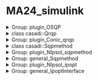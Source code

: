 # MA24_simulink
<details>
  <summary>Group: plugin_OSQP</summary>
<a name='options'></a><table>
<thead>
<tr>
<th>Argument</th>
<th>Description</th>
<th>Allowed values</th>
<th>Default value</th>
</tr>
</thead>
<tbody>
<tr>
<td><code>device</code></td>
<td>Device identifier</td>
<td>0 <= <code>device</code> (integer)</td>
<td>0</td>
</tr>
<tr>
<td><code>linsys_solver</code></td>
<td>Linear systems solver type</td>
<td>See <a href="linear_systems_solvers.html#linear-system-solvers-setting">Linear Systems Solvers</a></td>
<td>qdldl</td>
</tr>
<tr>
<td><code>verbose</code> *</td>
<td>Print output</td>
<td>True/False</td>
<td>True</td>
</tr>
<tr>
<td><code>warm_starting</code> *</td>
<td>Perform warm starting</td>
<td>True/False</td>
<td>True</td>
</tr>
<tr>
<td><code>scaling</code></td>
<td>Number of scaling iterations</td>
<td>0 (disabled) or 0 < <code>scaling</code> (integer)</td>
<td>10</td>
</tr>
<tr>
<td><code>polishing</code> *</td>
<td>Perform polishing</td>
<td>True/False</td>
<td>False</td>
</tr>
<tr>
<td><code>rho</code> *</td>
<td>ADMM rho step</td>
<td>0 < <code>rho</code></td>
<td>0.1</td>
</tr>
<tr>
<td><code>rho_is_vec</code></td>
<td>Is <code>rho</code> a vector?</td>
<td>True/False</td>
<td>True</td>
</tr>
<tr>
<td><code>sigma</code></td>
<td>ADMM sigma step</td>
<td>0 < <code>sigma</code></td>
<td>1e-06</td>
</tr>
<tr>
<td><code>alpha</code> *</td>
<td>ADMM relaxation parameter</td>
<td>0 < <code>alpha</code> < 2</td>
<td>1.6</td>
</tr>
<tr>
<td><code>cg_max_iter</code> *</td>
<td>Maximum number of CG iterations per solver</td>
<td>0 < <code>cg_max_iter</code> (integer)</td>
<td>20</td>
</tr>
<tr>
<td><code>cg_tol_reduction</code> *</td>
<td>No. of consecutive CG iterations before the tol is halved</td>
<td>0 < <code>cg_tol_reduction</code> (integer)</td>
<td>10</td>
</tr>
<tr>
<td><code>cg_tol_fraction</code> *</td>
<td>CG tolerance (fraction of ADMM residuals)</td>
<td>0 < <code>cg_tol_fraction</code> < 1</td>
<td>0.15</td>
</tr>
<tr>
<td><code>adaptive_rho</code></td>
<td>Adaptive rho</td>
<td>True/False</td>
<td>True</td>
</tr>
<tr>
<td><code>adaptive_rho_interval</code></td>
<td>Adaptive rho interval</td>
<td>0 (automatic) or 0 < <code>adaptive_rho_interval</code> (integer)</td>
<td>0</td>
</tr>
<tr>
<td><code>adaptive_rho_fraction</code></td>
<td>Adaptive rho interval as fraction of setup time (auto mode)</td>
<td>0 < <code>adaptive_rho_fraction</code></td>
<td>0.4</td>
</tr>
<tr>
<td><code>adaptive_rho_tolerance</code></td>
<td>Tolerance for adapting rho</td>
<td>1 <= <code>adaptive_rho_tolerance</code></td>
<td>5</td>
</tr>
<tr>
<td><code>max_iter</code> *</td>
<td>Maximum number of iterations</td>
<td>0 < <code>max_iter</code> (integer)</td>
<td>4000</td>
</tr>
<tr>
<td><code>eps_abs</code> *</td>
<td>Absolute tolerance</td>
<td>0 <= <code>eps_abs</code></td>
<td>1e-03</td>
</tr>
<tr>
<td><code>eps_rel</code> *</td>
<td>Relative tolerance</td>
<td>0 <= <code>eps_rel</code></td>
<td>1e-03</td>
</tr>
<tr>
<td><code>eps_prim_inf</code> *</td>
<td>Primal infeasibility tolerance</td>
<td>0 <= <code>eps_prim_inf</code></td>
<td>1e-04</td>
</tr>
<tr>
<td><code>eps_dual_inf</code> *</td>
<td>Dual infeasibility tolerance</td>
<td>0 <= <code>eps_dual_inf</code></td>
<td>1e-04</td>
</tr>
<tr>
<td><code>scaled_termination</code> *</td>
<td>Scaled termination conditions</td>
<td>True/False</td>
<td>False</td>
</tr>
<tr>
<td><code>check_termination</code> *</td>
<td>Check termination interval</td>
<td>0 (disabled) or 0 < <code>check_termination</code> (integer)</td>
<td>25</td>
</tr>
<tr>
<td><code>time_limit</code> *</td>
<td>Runtime limit in seconds</td>
<td>0 < <code>time_limit</code></td>
<td>1e+10</td>
</tr>
<tr>
<td><code>delta</code> *</td>
<td>Polishing regularization parameter</td>
<td>0 < <code>delta</code></td>
<td>1e-06</td>
</tr>
<tr>
<td><code>polish_refine_iter</code> *</td>
<td>Refinement iterations in polishing</td>
<td>0 < <code>polish_refine_iter</code> (integer)</td>
<td>3</td>
</tr>
</tbody>
</table></details>
<details>
  <summary>class casadi::Qrqp</summary>
<a name='options'></a><table>
<caption>List of available options</caption>
<tr><th>Id</th><th>Type</th><th>Description</th><th>Used in</th></tr>
<tr><td>ad_weight</td><td>OT_DOUBLE</td><td>Weighting factor for derivative calculation.When there is an option of either using forward or reverse mode directional derivatives, the condition ad_weight*nf&lt;=(1-ad_weight)*na is used where nf and na are estimates of the number of forward/reverse mode directional derivatives needed. By default, ad_weight is calculated automatically, but this can be overridden by setting this option. In particular, 0 means forcing forward mode and 1 forcing reverse mode. Leave unset for (class specific) heuristics.</td><td>casadi::FunctionInternal</td></tr>
<tr><td>ad_weight_sp</td><td>OT_DOUBLE</td><td>Weighting factor for sparsity pattern calculation calculation.Overrides default behavior. Set to 0 and 1 to force forward and reverse mode respectively. Cf. option \"ad_weight\". When set to -1, sparsity is completely ignored and dense matrices are used.</td><td>casadi::FunctionInternal</td></tr>
<tr><td>always_inline</td><td>OT_BOOL</td><td>Force inlining.</td><td>casadi::FunctionInternal</td></tr>
<tr><td>cache</td><td>OT_DICT</td><td>Prepopulate the function cache. Default: empty</td><td>casadi::FunctionInternal</td></tr>
<tr><td>compiler</td><td>OT_STRING</td><td>Just-in-time compiler plugin to be used.</td><td>casadi::FunctionInternal</td></tr>
<tr><td>constr_viol_tol</td><td>OT_DOUBLE</td><td>Constraint violation tolerance [1e-8].</td><td>casadi::Qrqp</td></tr>
<tr><td>custom_jacobian</td><td>OT_FUNCTION</td><td>Override CasADi's AD. Use together with 'jac_penalty': 0. Note: Highly experimental. Syntax may break often.</td><td>casadi::FunctionInternal</td></tr>
<tr><td>der_options</td><td>OT_DICT</td><td>Default options to be used to populate forward_options, reverse_options, and jacobian_options before those options are merged in.</td><td>casadi::FunctionInternal</td></tr>
<tr><td>derivative_of</td><td>OT_FUNCTION</td><td>The function is a derivative of another function. The type of derivative (directional derivative, Jacobian) is inferred from the function name.</td><td>casadi::FunctionInternal</td></tr>
<tr><td>discrete</td><td>OT_BOOLVECTOR</td><td>Indicates which of the variables are discrete, i.e. integer-valued</td><td>casadi::Conic</td></tr>
<tr><td>dual_inf_tol</td><td>OT_DOUBLE</td><td>Dual feasibility violation tolerance [1e-8]</td><td>casadi::Qrqp</td></tr>
<tr><td>dump</td><td>OT_BOOL</td><td>Dump function to file upon first evaluation. [false]</td><td>casadi::FunctionInternal</td></tr>
<tr><td>dump_dir</td><td>OT_STRING</td><td>Directory to dump inputs/outputs to. Make sure the directory exists [.]</td><td>casadi::FunctionInternal</td></tr>
<tr><td>dump_format</td><td>OT_STRING</td><td>Choose file format to dump matrices. See DM.from_file [mtx]</td><td>casadi::FunctionInternal</td></tr>
<tr><td>dump_in</td><td>OT_BOOL</td><td>Dump numerical values of inputs to file (readable with DM.from_file) [default: false]</td><td>casadi::FunctionInternal</td></tr>
<tr><td>dump_out</td><td>OT_BOOL</td><td>Dump numerical values of outputs to file (readable with DM.from_file) [default: false]</td><td>casadi::FunctionInternal</td></tr>
<tr><td>enable_fd</td><td>OT_BOOL</td><td>Enable derivative calculation by finite differencing. [default: false]]</td><td>casadi::FunctionInternal</td></tr>
<tr><td>enable_forward</td><td>OT_BOOL</td><td>Enable derivative calculation using generated functions for Jacobian-times-vector products - typically using forward mode AD - if available. [default: true]</td><td>casadi::FunctionInternal</td></tr>
<tr><td>enable_jacobian</td><td>OT_BOOL</td><td>Enable derivative calculation using generated functions for Jacobians of all differentiable outputs with respect to all differentiable inputs - if available. [default: true]</td><td>casadi::FunctionInternal</td></tr>
<tr><td>enable_reverse</td><td>OT_BOOL</td><td>Enable derivative calculation using generated functions for transposed Jacobian-times-vector products - typically using reverse mode AD - if available. [default: true]</td><td>casadi::FunctionInternal</td></tr>
<tr><td>error_on_fail</td><td>OT_BOOL</td><td>Throw exceptions when function evaluation fails (default true).</td><td>casadi::ProtoFunction</td></tr>
<tr><td>external_transform</td><td>OT_VECTORVECTOR</td><td>List of external_transform instruction arguments. Default: empty</td><td>casadi::FunctionInternal</td></tr>
<tr><td>fd_method</td><td>OT_STRING</td><td>Method for finite differencing [default 'central']</td><td>casadi::FunctionInternal</td></tr>
<tr><td>fd_options</td><td>OT_DICT</td><td>Options to be passed to the finite difference instance</td><td>casadi::FunctionInternal</td></tr>
<tr><td>forward_options</td><td>OT_DICT</td><td>Options to be passed to a forward mode constructor</td><td>casadi::FunctionInternal</td></tr>
<tr><td>gather_stats</td><td>OT_BOOL</td><td>Deprecated option (ignored): Statistics are now always collected.</td><td>casadi::FunctionInternal</td></tr>
<tr><td>input_scheme</td><td>OT_STRINGVECTOR</td><td>Deprecated option (ignored)</td><td>casadi::FunctionInternal</td></tr>
<tr><td>inputs_check</td><td>OT_BOOL</td><td>Throw exceptions when the numerical values of the inputs don't make sense</td><td>casadi::FunctionInternal</td></tr>
<tr><td>is_diff_in</td><td>OT_BOOLVECTOR</td><td>Indicate for each input if it should be differentiable.</td><td>casadi::FunctionInternal</td></tr>
<tr><td>is_diff_out</td><td>OT_BOOLVECTOR</td><td>Indicate for each output if it should be differentiable.</td><td>casadi::FunctionInternal</td></tr>
<tr><td>jac_penalty</td><td>OT_DOUBLE</td><td>When requested for a number of forward/reverse directions,   it may be cheaper to compute first the full jacobian and then multiply with seeds, rather than obtain the requested directions in a straightforward manner. Casadi uses a heuristic to decide which is cheaper. A high value of 'jac_penalty' makes it less likely for the heurstic to chose the full Jacobian strategy. The special value -1 indicates never to use the full Jacobian strategy</td><td>casadi::FunctionInternal</td></tr>
<tr><td>jacobian_options</td><td>OT_DICT</td><td>Options to be passed to a Jacobian constructor</td><td>casadi::FunctionInternal</td></tr>
<tr><td>jit</td><td>OT_BOOL</td><td>Use just-in-time compiler to speed up the evaluation</td><td>casadi::FunctionInternal</td></tr>
<tr><td>jit_cleanup</td><td>OT_BOOL</td><td>Cleanup up the temporary source file that jit creates. Default: true</td><td>casadi::FunctionInternal</td></tr>
<tr><td>jit_name</td><td>OT_STRING</td><td>The file name used to write out code. The actual file names used depend on 'jit_temp_suffix' and include extensions. Default: 'jit_tmp'</td><td>casadi::FunctionInternal</td></tr>
<tr><td>jit_options</td><td>OT_DICT</td><td>Options to be passed to the jit compiler.</td><td>casadi::FunctionInternal</td></tr>
<tr><td>jit_serialize</td><td>OT_STRING</td><td>Specify behaviour when serializing a jitted function: SOURCE|link|embed.</td><td>casadi::FunctionInternal</td></tr>
<tr><td>jit_temp_suffix</td><td>OT_BOOL</td><td>Use a temporary (seemingly random) filename suffix for generated code and libraries. This is desired for thread-safety. This behaviour may defeat caching compiler wrappers. Default: true</td><td>casadi::FunctionInternal</td></tr>
<tr><td>max_io</td><td>OT_INT</td><td>Acceptable number of inputs and outputs. Warn if exceeded.</td><td>casadi::FunctionInternal</td></tr>
<tr><td>max_iter</td><td>OT_INT</td><td>Maximum number of iterations [1000].</td><td>casadi::Qrqp</td></tr>
<tr><td>max_num_dir</td><td>OT_INT</td><td>Specify the maximum number of directions for derivative functions. Overrules the builtin optimized_num_dir.</td><td>casadi::FunctionInternal</td></tr>
<tr><td>min_lam</td><td>OT_DOUBLE</td><td>Smallest multiplier treated as inactive for the initial active set [0].</td><td>casadi::Qrqp</td></tr>
<tr><td>never_inline</td><td>OT_BOOL</td><td>Forbid inlining.</td><td>casadi::FunctionInternal</td></tr>
<tr><td>output_scheme</td><td>OT_STRINGVECTOR</td><td>Deprecated option (ignored)</td><td>casadi::FunctionInternal</td></tr>
<tr><td>post_expand</td><td>OT_BOOL</td><td>After construction, expand this Function. Default: False</td><td>casadi::FunctionInternal</td></tr>
<tr><td>post_expand_options</td><td>OT_DICT</td><td>Options to be passed to post-construction expansion. Default: empty</td><td>casadi::FunctionInternal</td></tr>
<tr><td>print_header</td><td>OT_BOOL</td><td>Print header [true].</td><td>casadi::Qrqp</td></tr>
<tr><td>print_in</td><td>OT_BOOL</td><td>Print numerical values of inputs [default: false]</td><td>casadi::FunctionInternal</td></tr>
<tr><td>print_info</td><td>OT_BOOL</td><td>Print info [true].</td><td>casadi::Qrqp</td></tr>
<tr><td>print_iter</td><td>OT_BOOL</td><td>Print iterations [true].</td><td>casadi::Qrqp</td></tr>
<tr><td>print_lincomb</td><td>OT_BOOL</td><td>Print dependant linear combinations of constraints [false]. Printed numbers are 0-based indices into the vector of [simple bounds;linear bounds]</td><td>casadi::Qrqp</td></tr>
<tr><td>print_out</td><td>OT_BOOL</td><td>Print numerical values of outputs [default: false]</td><td>casadi::FunctionInternal</td></tr>
<tr><td>print_problem</td><td>OT_BOOL</td><td>Print a numeric description of the problem</td><td>casadi::Conic</td></tr>
<tr><td>print_time</td><td>OT_BOOL</td><td>print information about execution time. Implies record_time.</td><td>casadi::ProtoFunction</td></tr>
<tr><td>record_time</td><td>OT_BOOL</td><td>record information about execution time, for retrieval with stats().</td><td>casadi::ProtoFunction</td></tr>
<tr><td>regularity_check</td><td>OT_BOOL</td><td>Throw exceptions when NaN or Inf appears during evaluation</td><td>casadi::ProtoFunction</td></tr>
<tr><td>reverse_options</td><td>OT_DICT</td><td>Options to be passed to a reverse mode constructor</td><td>casadi::FunctionInternal</td></tr>
<tr><td>user_data</td><td>OT_VOIDPTR</td><td>A user-defined field that can be used to identify the function or pass additional information</td><td>casadi::FunctionInternal</td></tr>
<tr><td>verbose</td><td>OT_BOOL</td><td>Verbose evaluation -- for debugging</td><td>casadi::ProtoFunction</td></tr>
</table></details>

<details>
  <summary>Group: plugin_Conic_qrqp</summary>
<a name='options'></a><table>
<caption>List of available options</caption>
<tr><th>Id</th><th>Type</th><th>Description</th></tr>
<tr><td>constr_viol_tol</td><td>OT_DOUBLE</td><td>Constraint violation tolerance [1e-8].</td></tr>
<tr><td>dual_inf_tol</td><td>OT_DOUBLE</td><td>Dual feasibility violation tolerance [1e-8]</td></tr>
<tr><td>max_iter</td><td>OT_INT</td><td>Maximum number of iterations [1000].</td></tr>
<tr><td>min_lam</td><td>OT_DOUBLE</td><td>Smallest multiplier treated as inactive for the initial active set [0].</td></tr>
<tr><td>print_header</td><td>OT_BOOL</td><td>Print header [true].</td></tr>
<tr><td>print_info</td><td>OT_BOOL</td><td>Print info [true].</td></tr>
<tr><td>print_iter</td><td>OT_BOOL</td><td>Print iterations [true].</td></tr>
<tr><td>print_lincomb</td><td>OT_BOOL</td><td>Print dependant linear combinations of constraints [false]. Printed numbers are 0-based indices into the vector of [simple bounds;linear bounds]</td></tr>
</table></details>

<details>
  <summary>class casadi::Sqpmethod</summary>
<a name='options'></a><table>
<caption>List of available options</caption>
<tr><th>Id</th><th>Type</th><th>Description</th><th>Used in</th></tr>
<tr><td>ad_weight</td><td>OT_DOUBLE</td><td>Weighting factor for derivative calculation.When there is an option of either using forward or reverse mode directional derivatives, the condition ad_weight*nf&lt;=(1-ad_weight)*na is used where nf and na are estimates of the number of forward/reverse mode directional derivatives needed. By default, ad_weight is calculated automatically, but this can be overridden by setting this option. In particular, 0 means forcing forward mode and 1 forcing reverse mode. Leave unset for (class specific) heuristics.</td><td>casadi::FunctionInternal</td></tr>
<tr><td>ad_weight_sp</td><td>OT_DOUBLE</td><td>Weighting factor for sparsity pattern calculation calculation.Overrides default behavior. Set to 0 and 1 to force forward and reverse mode respectively. Cf. option \"ad_weight\". When set to -1, sparsity is completely ignored and dense matrices are used.</td><td>casadi::FunctionInternal</td></tr>
<tr><td>always_inline</td><td>OT_BOOL</td><td>Force inlining.</td><td>casadi::FunctionInternal</td></tr>
<tr><td>beta</td><td>OT_DOUBLE</td><td>Line-search parameter, restoration factor of stepsize</td><td>casadi::Sqpmethod</td></tr>
<tr><td>bound_consistency</td><td>OT_BOOL</td><td>Ensure that primal-dual solution is consistent with the bounds</td><td>casadi::Nlpsol</td></tr>
<tr><td>c1</td><td>OT_DOUBLE</td><td>Armijo condition, coefficient of decrease in merit</td><td>casadi::Sqpmethod</td></tr>
<tr><td>cache</td><td>OT_DICT</td><td>Prepopulate the function cache. Default: empty</td><td>casadi::FunctionInternal</td></tr>
<tr><td>calc_f</td><td>OT_BOOL</td><td>Calculate 'f' in the Nlpsol base class</td><td>casadi::Nlpsol</td></tr>
<tr><td>calc_g</td><td>OT_BOOL</td><td>Calculate 'g' in the Nlpsol base class</td><td>casadi::Nlpsol</td></tr>
<tr><td>calc_lam_p</td><td>OT_BOOL</td><td>Calculate 'lam_p' in the Nlpsol base class</td><td>casadi::Nlpsol</td></tr>
<tr><td>calc_lam_x</td><td>OT_BOOL</td><td>Calculate 'lam_x' in the Nlpsol base class</td><td>casadi::Nlpsol</td></tr>
<tr><td>calc_multipliers</td><td>OT_BOOL</td><td>Calculate Lagrange multipliers in the Nlpsol base class</td><td>casadi::Nlpsol</td></tr>
<tr><td>common_options</td><td>OT_DICT</td><td>Options for auto-generated functions</td><td>casadi::OracleFunction</td></tr>
<tr><td>compiler</td><td>OT_STRING</td><td>Just-in-time compiler plugin to be used.</td><td>casadi::FunctionInternal</td></tr>
<tr><td>convexify_margin</td><td>OT_DOUBLE</td><td>When using a convexification strategy, make sure that the smallest eigenvalue is at least this (default: 1e-7).</td><td>casadi::Sqpmethod</td></tr>
<tr><td>convexify_strategy</td><td>OT_STRING</td><td>NONE|regularize|eigen-reflect|eigen-clip. Strategy to convexify the Lagrange Hessian before passing it to the solver.</td><td>casadi::Sqpmethod</td></tr>
<tr><td>custom_jacobian</td><td>OT_FUNCTION</td><td>Override CasADi's AD. Use together with 'jac_penalty': 0. Note: Highly experimental. Syntax may break often.</td><td>casadi::FunctionInternal</td></tr>
<tr><td>der_options</td><td>OT_DICT</td><td>Default options to be used to populate forward_options, reverse_options, and jacobian_options before those options are merged in.</td><td>casadi::FunctionInternal</td></tr>
<tr><td>derivative_of</td><td>OT_FUNCTION</td><td>The function is a derivative of another function. The type of derivative (directional derivative, Jacobian) is inferred from the function name.</td><td>casadi::FunctionInternal</td></tr>
<tr><td>detect_simple_bounds</td><td>OT_BOOL</td><td>Automatically detect simple bounds (lbx/ubx) (default false). This is hopefully beneficial to speed and robustness but may also have adverse affects: 1) Subtleties in heuristics and stopping criteria may change the solution, 2) IPOPT may lie about multipliers of simple equality bounds unless 'fixed_variable_treatment' is set to 'relax_bounds'.</td><td>casadi::Nlpsol</td></tr>
<tr><td>detect_simple_bounds_is_simple</td><td>OT_BOOLVECTOR</td><td>For internal use only.</td><td>casadi::Nlpsol</td></tr>
<tr><td>detect_simple_bounds_parts</td><td>OT_FUNCTION</td><td>For internal use only.</td><td>casadi::Nlpsol</td></tr>
<tr><td>detect_simple_bounds_target_x</td><td>OT_INTVECTOR</td><td>For internal use only.</td><td>casadi::Nlpsol</td></tr>
<tr><td>discrete</td><td>OT_BOOLVECTOR</td><td>Indicates which of the variables are discrete, i.e. integer-valued</td><td>casadi::Nlpsol</td></tr>
<tr><td>dump</td><td>OT_BOOL</td><td>Dump function to file upon first evaluation. [false]</td><td>casadi::FunctionInternal</td></tr>
<tr><td>dump_dir</td><td>OT_STRING</td><td>Directory to dump inputs/outputs to. Make sure the directory exists [.]</td><td>casadi::FunctionInternal</td></tr>
<tr><td>dump_format</td><td>OT_STRING</td><td>Choose file format to dump matrices. See DM.from_file [mtx]</td><td>casadi::FunctionInternal</td></tr>
<tr><td>dump_in</td><td>OT_BOOL</td><td>Dump numerical values of inputs to file (readable with DM.from_file) [default: false]</td><td>casadi::FunctionInternal</td></tr>
<tr><td>dump_out</td><td>OT_BOOL</td><td>Dump numerical values of outputs to file (readable with DM.from_file) [default: false]</td><td>casadi::FunctionInternal</td></tr>
<tr><td>elastic_mode</td><td>OT_BOOL</td><td>Enable the elastic mode which is used when the QP is infeasible (default: false).</td><td>casadi::Sqpmethod</td></tr>
<tr><td>enable_fd</td><td>OT_BOOL</td><td>Enable derivative calculation by finite differencing. [default: false]]</td><td>casadi::FunctionInternal</td></tr>
<tr><td>enable_forward</td><td>OT_BOOL</td><td>Enable derivative calculation using generated functions for Jacobian-times-vector products - typically using forward mode AD - if available. [default: true]</td><td>casadi::FunctionInternal</td></tr>
<tr><td>enable_jacobian</td><td>OT_BOOL</td><td>Enable derivative calculation using generated functions for Jacobians of all differentiable outputs with respect to all differentiable inputs - if available. [default: true]</td><td>casadi::FunctionInternal</td></tr>
<tr><td>enable_reverse</td><td>OT_BOOL</td><td>Enable derivative calculation using generated functions for transposed Jacobian-times-vector products - typically using reverse mode AD - if available. [default: true]</td><td>casadi::FunctionInternal</td></tr>
<tr><td>error_on_fail</td><td>OT_BOOL</td><td>Throw exceptions when function evaluation fails (default true).</td><td>casadi::ProtoFunction</td></tr>
<tr><td>eval_errors_fatal</td><td>OT_BOOL</td><td>When errors occur during evaluation of f,g,...,stop the iterations</td><td>casadi::Nlpsol</td></tr>
<tr><td>expand</td><td>OT_BOOL</td><td>Replace MX with SX expressions in problem formulation [false]</td><td>casadi::OracleFunction</td></tr>
<tr><td>external_transform</td><td>OT_VECTORVECTOR</td><td>List of external_transform instruction arguments. Default: empty</td><td>casadi::FunctionInternal</td></tr>
<tr><td>fd_method</td><td>OT_STRING</td><td>Method for finite differencing [default 'central']</td><td>casadi::FunctionInternal</td></tr>
<tr><td>fd_options</td><td>OT_DICT</td><td>Options to be passed to the finite difference instance</td><td>casadi::FunctionInternal</td></tr>
<tr><td>forward_options</td><td>OT_DICT</td><td>Options to be passed to a forward mode constructor</td><td>casadi::FunctionInternal</td></tr>
<tr><td>gamma_0</td><td>OT_DOUBLE</td><td>Starting value for the penalty parameter of elastic mode (default: 1).</td><td>casadi::Sqpmethod</td></tr>
<tr><td>gamma_1_min</td><td>OT_DOUBLE</td><td>Minimum value for gamma_1 (default: 1e-5).</td><td>casadi::Sqpmethod</td></tr>
<tr><td>gamma_max</td><td>OT_DOUBLE</td><td>Maximum value for the penalty parameter of elastic mode (default: 1e20).</td><td>casadi::Sqpmethod</td></tr>
<tr><td>gather_stats</td><td>OT_BOOL</td><td>Deprecated option (ignored): Statistics are now always collected.</td><td>casadi::FunctionInternal</td></tr>
<tr><td>hess_lag</td><td>OT_FUNCTION</td><td>Function for calculating the Hessian of the Lagrangian (autogenerated by default)</td><td>casadi::Sqpmethod</td></tr>
<tr><td>hessian_approximation</td><td>OT_STRING</td><td>limited-memory|exact</td><td>casadi::Sqpmethod</td></tr>
<tr><td>ignore_check_vec</td><td>OT_BOOL</td><td>If set to true, the input shape of F will not be checked.</td><td>casadi::Nlpsol</td></tr>
<tr><td>init_feasible</td><td>OT_BOOL</td><td>Initialize the QP subproblems with a feasible initial value (default: false).</td><td>casadi::Sqpmethod</td></tr>
<tr><td>input_scheme</td><td>OT_STRINGVECTOR</td><td>Deprecated option (ignored)</td><td>casadi::FunctionInternal</td></tr>
<tr><td>inputs_check</td><td>OT_BOOL</td><td>Throw exceptions when the numerical values of the inputs don't make sense</td><td>casadi::FunctionInternal</td></tr>
<tr><td>is_diff_in</td><td>OT_BOOLVECTOR</td><td>Indicate for each input if it should be differentiable.</td><td>casadi::FunctionInternal</td></tr>
<tr><td>is_diff_out</td><td>OT_BOOLVECTOR</td><td>Indicate for each output if it should be differentiable.</td><td>casadi::FunctionInternal</td></tr>
<tr><td>iteration_callback</td><td>OT_FUNCTION</td><td>A function that will be called at each iteration with the solver as input. Check documentation of Callback.</td><td>casadi::Nlpsol</td></tr>
<tr><td>iteration_callback_ignore_errors</td><td>OT_BOOL</td><td>If set to true, errors thrown by iteration_callback will be ignored.</td><td>casadi::Nlpsol</td></tr>
<tr><td>iteration_callback_step</td><td>OT_INT</td><td>Only call the callback function every few iterations.</td><td>casadi::Nlpsol</td></tr>
<tr><td>jac_fg</td><td>OT_FUNCTION</td><td>Function for calculating the gradient of the objective and Jacobian of the constraints (autogenerated by default)</td><td>casadi::Sqpmethod</td></tr>
<tr><td>jac_penalty</td><td>OT_DOUBLE</td><td>When requested for a number of forward/reverse directions,   it may be cheaper to compute first the full jacobian and then multiply with seeds, rather than obtain the requested directions in a straightforward manner. Casadi uses a heuristic to decide which is cheaper. A high value of 'jac_penalty' makes it less likely for the heurstic to chose the full Jacobian strategy. The special value -1 indicates never to use the full Jacobian strategy</td><td>casadi::FunctionInternal</td></tr>
<tr><td>jacobian_options</td><td>OT_DICT</td><td>Options to be passed to a Jacobian constructor</td><td>casadi::FunctionInternal</td></tr>
<tr><td>jit</td><td>OT_BOOL</td><td>Use just-in-time compiler to speed up the evaluation</td><td>casadi::FunctionInternal</td></tr>
<tr><td>jit_cleanup</td><td>OT_BOOL</td><td>Cleanup up the temporary source file that jit creates. Default: true</td><td>casadi::FunctionInternal</td></tr>
<tr><td>jit_name</td><td>OT_STRING</td><td>The file name used to write out code. The actual file names used depend on 'jit_temp_suffix' and include extensions. Default: 'jit_tmp'</td><td>casadi::FunctionInternal</td></tr>
<tr><td>jit_options</td><td>OT_DICT</td><td>Options to be passed to the jit compiler.</td><td>casadi::FunctionInternal</td></tr>
<tr><td>jit_serialize</td><td>OT_STRING</td><td>Specify behaviour when serializing a jitted function: SOURCE|link|embed.</td><td>casadi::FunctionInternal</td></tr>
<tr><td>jit_temp_suffix</td><td>OT_BOOL</td><td>Use a temporary (seemingly random) filename suffix for generated code and libraries. This is desired for thread-safety. This behaviour may defeat caching compiler wrappers. Default: true</td><td>casadi::FunctionInternal</td></tr>
<tr><td>lbfgs_memory</td><td>OT_INT</td><td>Size of L-BFGS memory.</td><td>casadi::Sqpmethod</td></tr>
<tr><td>max_io</td><td>OT_INT</td><td>Acceptable number of inputs and outputs. Warn if exceeded.</td><td>casadi::FunctionInternal</td></tr>
<tr><td>max_iter</td><td>OT_INT</td><td>Maximum number of SQP iterations</td><td>casadi::Sqpmethod</td></tr>
<tr><td>max_iter_eig</td><td>OT_DOUBLE</td><td>Maximum number of iterations to compute an eigenvalue decomposition (default: 50).</td><td>casadi::Sqpmethod</td></tr>
<tr><td>max_iter_ls</td><td>OT_INT</td><td>Maximum number of linesearch iterations</td><td>casadi::Sqpmethod</td></tr>
<tr><td>max_num_dir</td><td>OT_INT</td><td>Specify the maximum number of directions for derivative functions. Overrules the builtin optimized_num_dir.</td><td>casadi::FunctionInternal</td></tr>
<tr><td>merit_memory</td><td>OT_INT</td><td>Size of memory to store history of merit function values</td><td>casadi::Sqpmethod</td></tr>
<tr><td>min_iter</td><td>OT_INT</td><td>Minimum number of SQP iterations</td><td>casadi::Sqpmethod</td></tr>
<tr><td>min_lam</td><td>OT_DOUBLE</td><td>Minimum allowed multiplier value</td><td>casadi::Nlpsol</td></tr>
<tr><td>min_step_size</td><td>OT_DOUBLE</td><td>The size (inf-norm) of the step size should not become smaller than this.</td><td>casadi::Sqpmethod</td></tr>
<tr><td>monitor</td><td>OT_STRINGVECTOR</td><td>Set of user problem functions to be monitored</td><td>casadi::OracleFunction</td></tr>
<tr><td>never_inline</td><td>OT_BOOL</td><td>Forbid inlining.</td><td>casadi::FunctionInternal</td></tr>
<tr><td>no_nlp_grad</td><td>OT_BOOL</td><td>Prevent the creation of the 'nlp_grad' function</td><td>casadi::Nlpsol</td></tr>
<tr><td>oracle_options</td><td>OT_DICT</td><td>Options to be passed to the oracle function</td><td>casadi::Nlpsol</td></tr>
<tr><td>output_scheme</td><td>OT_STRINGVECTOR</td><td>Deprecated option (ignored)</td><td>casadi::FunctionInternal</td></tr>
<tr><td>post_expand</td><td>OT_BOOL</td><td>After construction, expand this Function. Default: False</td><td>casadi::FunctionInternal</td></tr>
<tr><td>post_expand_options</td><td>OT_DICT</td><td>Options to be passed to post-construction expansion. Default: empty</td><td>casadi::FunctionInternal</td></tr>
<tr><td>print_header</td><td>OT_BOOL</td><td>Print the header with problem statistics</td><td>casadi::Sqpmethod</td></tr>
<tr><td>print_in</td><td>OT_BOOL</td><td>Print numerical values of inputs [default: false]</td><td>casadi::FunctionInternal</td></tr>
<tr><td>print_iteration</td><td>OT_BOOL</td><td>Print the iterations</td><td>casadi::Sqpmethod</td></tr>
<tr><td>print_out</td><td>OT_BOOL</td><td>Print numerical values of outputs [default: false]</td><td>casadi::FunctionInternal</td></tr>
<tr><td>print_status</td><td>OT_BOOL</td><td>Print a status message after solving</td><td>casadi::Sqpmethod</td></tr>
<tr><td>print_time</td><td>OT_BOOL</td><td>print information about execution time. Implies record_time.</td><td>casadi::ProtoFunction</td></tr>
<tr><td>qpsol</td><td>OT_STRING</td><td>The QP solver to be used by the SQP method [qpoases]</td><td>casadi::Sqpmethod</td></tr>
<tr><td>qpsol_options</td><td>OT_DICT</td><td>Options to be passed to the QP solver</td><td>casadi::Sqpmethod</td></tr>
<tr><td>record_time</td><td>OT_BOOL</td><td>record information about execution time, for retrieval with stats().</td><td>casadi::ProtoFunction</td></tr>
<tr><td>regularity_check</td><td>OT_BOOL</td><td>Throw exceptions when NaN or Inf appears during evaluation</td><td>casadi::ProtoFunction</td></tr>
<tr><td>reverse_options</td><td>OT_DICT</td><td>Options to be passed to a reverse mode constructor</td><td>casadi::FunctionInternal</td></tr>
<tr><td>second_order_corrections</td><td>OT_BOOL</td><td>Enable second order corrections. These are used when a step is considered bad by the merit function and constraint norm (default: false).</td><td>casadi::Sqpmethod</td></tr>
<tr><td>sens_linsol</td><td>OT_STRING</td><td>Linear solver used for parametric sensitivities (default 'qr').</td><td>casadi::Nlpsol</td></tr>
<tr><td>sens_linsol_options</td><td>OT_DICT</td><td>Linear solver options used for parametric sensitivities.</td><td>casadi::Nlpsol</td></tr>
<tr><td>show_eval_warnings</td><td>OT_BOOL</td><td>Show warnings generated from function evaluations [true]</td><td>casadi::OracleFunction</td></tr>
<tr><td>specific_options</td><td>OT_DICT</td><td>Options for specific auto-generated functions, overwriting the defaults from common_options. Nested dictionary.</td><td>casadi::OracleFunction</td></tr>
<tr><td>tol_du</td><td>OT_DOUBLE</td><td>Stopping criterion for dual infeasability</td><td>casadi::Sqpmethod</td></tr>
<tr><td>tol_pr</td><td>OT_DOUBLE</td><td>Stopping criterion for primal infeasibility</td><td>casadi::Sqpmethod</td></tr>
<tr><td>user_data</td><td>OT_VOIDPTR</td><td>A user-defined field that can be used to identify the function or pass additional information</td><td>casadi::FunctionInternal</td></tr>
<tr><td>verbose</td><td>OT_BOOL</td><td>Verbose evaluation -- for debugging</td><td>casadi::ProtoFunction</td></tr>
<tr><td>verbose_init</td><td>OT_BOOL</td><td>Print out timing information about the different stages of initialization</td><td>casadi::Nlpsol</td></tr>
<tr><td>warn_initial_bounds</td><td>OT_BOOL</td><td>Warn if the initial guess does not satisfy LBX and UBX</td><td>casadi::Nlpsol</td></tr>
</table></details>

<details>
  <summary>Group: plugin_Nlpsol_sqpmethod</summary>
<a name='options'></a><table>
<caption>List of available options</caption>
<tr><th>Id</th><th>Type</th><th>Description</th></tr>
<tr><td>beta</td><td>OT_DOUBLE</td><td>Line-search parameter, restoration factor of stepsize</td></tr>
<tr><td>c1</td><td>OT_DOUBLE</td><td>Armijo condition, coefficient of decrease in merit</td></tr>
<tr><td>convexify_margin</td><td>OT_DOUBLE</td><td>When using a convexification strategy, make sure that the smallest eigenvalue is at least this (default: 1e-7).</td></tr>
<tr><td>convexify_strategy</td><td>OT_STRING</td><td>NONE|regularize|eigen-reflect|eigen-clip. Strategy to convexify the Lagrange Hessian before passing it to the solver.</td></tr>
<tr><td>elastic_mode</td><td>OT_BOOL</td><td>Enable the elastic mode which is used when the QP is infeasible (default: false).</td></tr>
<tr><td>gamma_0</td><td>OT_DOUBLE</td><td>Starting value for the penalty parameter of elastic mode (default: 1).</td></tr>
<tr><td>gamma_1_min</td><td>OT_DOUBLE</td><td>Minimum value for gamma_1 (default: 1e-5).</td></tr>
<tr><td>gamma_max</td><td>OT_DOUBLE</td><td>Maximum value for the penalty parameter of elastic mode (default: 1e20).</td></tr>
<tr><td>hess_lag</td><td>OT_FUNCTION</td><td>Function for calculating the Hessian of the Lagrangian (autogenerated by default)</td></tr>
<tr><td>hessian_approximation</td><td>OT_STRING</td><td>limited-memory|exact</td></tr>
<tr><td>init_feasible</td><td>OT_BOOL</td><td>Initialize the QP subproblems with a feasible initial value (default: false).</td></tr>
<tr><td>jac_fg</td><td>OT_FUNCTION</td><td>Function for calculating the gradient of the objective and Jacobian of the constraints (autogenerated by default)</td></tr>
<tr><td>lbfgs_memory</td><td>OT_INT</td><td>Size of L-BFGS memory.</td></tr>
<tr><td>max_iter</td><td>OT_INT</td><td>Maximum number of SQP iterations</td></tr>
<tr><td>max_iter_eig</td><td>OT_DOUBLE</td><td>Maximum number of iterations to compute an eigenvalue decomposition (default: 50).</td></tr>
<tr><td>max_iter_ls</td><td>OT_INT</td><td>Maximum number of linesearch iterations</td></tr>
<tr><td>merit_memory</td><td>OT_INT</td><td>Size of memory to store history of merit function values</td></tr>
<tr><td>min_iter</td><td>OT_INT</td><td>Minimum number of SQP iterations</td></tr>
<tr><td>min_step_size</td><td>OT_DOUBLE</td><td>The size (inf-norm) of the step size should not become smaller than this.</td></tr>
<tr><td>print_header</td><td>OT_BOOL</td><td>Print the header with problem statistics</td></tr>
<tr><td>print_iteration</td><td>OT_BOOL</td><td>Print the iterations</td></tr>
<tr><td>print_status</td><td>OT_BOOL</td><td>Print a status message after solving</td></tr>
<tr><td>qpsol</td><td>OT_STRING</td><td>The QP solver to be used by the SQP method [qpoases]</td></tr>
<tr><td>qpsol_options</td><td>OT_DICT</td><td>Options to be passed to the QP solver</td></tr>
<tr><td>second_order_corrections</td><td>OT_BOOL</td><td>Enable second order corrections. These are used when a step is considered bad by the merit function and constraint norm (default: false).</td></tr>
<tr><td>tol_du</td><td>OT_DOUBLE</td><td>Stopping criterion for dual infeasability</td></tr>
<tr><td>tol_pr</td><td>OT_DOUBLE</td><td>Stopping criterion for primal infeasibility</td></tr>
</table></details>

<details>
  <summary>Group: general_Sqpmethod</summary>
<a name='options'></a><table>
<caption>List of available options</caption>
<tr><th>Id</th><th>Type</th><th>Description</th><th>Used in</th></tr>
<tr><td>ad_weight</td><td>OT_DOUBLE</td><td>Weighting factor for derivative calculation.When there is an option of either using forward or reverse mode directional derivatives, the condition ad_weight*nf&lt;=(1-ad_weight)*na is used where nf and na are estimates of the number of forward/reverse mode directional derivatives needed. By default, ad_weight is calculated automatically, but this can be overridden by setting this option. In particular, 0 means forcing forward mode and 1 forcing reverse mode. Leave unset for (class specific) heuristics.</td><td>casadi::FunctionInternal</td></tr>
<tr><td>ad_weight_sp</td><td>OT_DOUBLE</td><td>Weighting factor for sparsity pattern calculation calculation.Overrides default behavior. Set to 0 and 1 to force forward and reverse mode respectively. Cf. option \"ad_weight\". When set to -1, sparsity is completely ignored and dense matrices are used.</td><td>casadi::FunctionInternal</td></tr>
<tr><td>always_inline</td><td>OT_BOOL</td><td>Force inlining.</td><td>casadi::FunctionInternal</td></tr>
<tr><td>beta</td><td>OT_DOUBLE</td><td>Line-search parameter, restoration factor of stepsize</td><td>casadi::Sqpmethod</td></tr>
<tr><td>bound_consistency</td><td>OT_BOOL</td><td>Ensure that primal-dual solution is consistent with the bounds</td><td>casadi::Nlpsol</td></tr>
<tr><td>c1</td><td>OT_DOUBLE</td><td>Armijo condition, coefficient of decrease in merit</td><td>casadi::Sqpmethod</td></tr>
<tr><td>cache</td><td>OT_DICT</td><td>Prepopulate the function cache. Default: empty</td><td>casadi::FunctionInternal</td></tr>
<tr><td>calc_f</td><td>OT_BOOL</td><td>Calculate 'f' in the Nlpsol base class</td><td>casadi::Nlpsol</td></tr>
<tr><td>calc_g</td><td>OT_BOOL</td><td>Calculate 'g' in the Nlpsol base class</td><td>casadi::Nlpsol</td></tr>
<tr><td>calc_lam_p</td><td>OT_BOOL</td><td>Calculate 'lam_p' in the Nlpsol base class</td><td>casadi::Nlpsol</td></tr>
<tr><td>calc_lam_x</td><td>OT_BOOL</td><td>Calculate 'lam_x' in the Nlpsol base class</td><td>casadi::Nlpsol</td></tr>
<tr><td>calc_multipliers</td><td>OT_BOOL</td><td>Calculate Lagrange multipliers in the Nlpsol base class</td><td>casadi::Nlpsol</td></tr>
<tr><td>common_options</td><td>OT_DICT</td><td>Options for auto-generated functions</td><td>casadi::OracleFunction</td></tr>
<tr><td>compiler</td><td>OT_STRING</td><td>Just-in-time compiler plugin to be used.</td><td>casadi::FunctionInternal</td></tr>
<tr><td>convexify_margin</td><td>OT_DOUBLE</td><td>When using a convexification strategy, make sure that the smallest eigenvalue is at least this (default: 1e-7).</td><td>casadi::Sqpmethod</td></tr>
<tr><td>convexify_strategy</td><td>OT_STRING</td><td>NONE|regularize|eigen-reflect|eigen-clip. Strategy to convexify the Lagrange Hessian before passing it to the solver.</td><td>casadi::Sqpmethod</td></tr>
<tr><td>custom_jacobian</td><td>OT_FUNCTION</td><td>Override CasADi's AD. Use together with 'jac_penalty': 0. Note: Highly experimental. Syntax may break often.</td><td>casadi::FunctionInternal</td></tr>
<tr><td>der_options</td><td>OT_DICT</td><td>Default options to be used to populate forward_options, reverse_options, and jacobian_options before those options are merged in.</td><td>casadi::FunctionInternal</td></tr>
<tr><td>derivative_of</td><td>OT_FUNCTION</td><td>The function is a derivative of another function. The type of derivative (directional derivative, Jacobian) is inferred from the function name.</td><td>casadi::FunctionInternal</td></tr>
<tr><td>detect_simple_bounds</td><td>OT_BOOL</td><td>Automatically detect simple bounds (lbx/ubx) (default false). This is hopefully beneficial to speed and robustness but may also have adverse affects: 1) Subtleties in heuristics and stopping criteria may change the solution, 2) IPOPT may lie about multipliers of simple equality bounds unless 'fixed_variable_treatment' is set to 'relax_bounds'.</td><td>casadi::Nlpsol</td></tr>
<tr><td>detect_simple_bounds_is_simple</td><td>OT_BOOLVECTOR</td><td>For internal use only.</td><td>casadi::Nlpsol</td></tr>
<tr><td>detect_simple_bounds_parts</td><td>OT_FUNCTION</td><td>For internal use only.</td><td>casadi::Nlpsol</td></tr>
<tr><td>detect_simple_bounds_target_x</td><td>OT_INTVECTOR</td><td>For internal use only.</td><td>casadi::Nlpsol</td></tr>
<tr><td>discrete</td><td>OT_BOOLVECTOR</td><td>Indicates which of the variables are discrete, i.e. integer-valued</td><td>casadi::Nlpsol</td></tr>
<tr><td>dump</td><td>OT_BOOL</td><td>Dump function to file upon first evaluation. [false]</td><td>casadi::FunctionInternal</td></tr>
<tr><td>dump_dir</td><td>OT_STRING</td><td>Directory to dump inputs/outputs to. Make sure the directory exists [.]</td><td>casadi::FunctionInternal</td></tr>
<tr><td>dump_format</td><td>OT_STRING</td><td>Choose file format to dump matrices. See DM.from_file [mtx]</td><td>casadi::FunctionInternal</td></tr>
<tr><td>dump_in</td><td>OT_BOOL</td><td>Dump numerical values of inputs to file (readable with DM.from_file) [default: false]</td><td>casadi::FunctionInternal</td></tr>
<tr><td>dump_out</td><td>OT_BOOL</td><td>Dump numerical values of outputs to file (readable with DM.from_file) [default: false]</td><td>casadi::FunctionInternal</td></tr>
<tr><td>elastic_mode</td><td>OT_BOOL</td><td>Enable the elastic mode which is used when the QP is infeasible (default: false).</td><td>casadi::Sqpmethod</td></tr>
<tr><td>enable_fd</td><td>OT_BOOL</td><td>Enable derivative calculation by finite differencing. [default: false]]</td><td>casadi::FunctionInternal</td></tr>
<tr><td>enable_forward</td><td>OT_BOOL</td><td>Enable derivative calculation using generated functions for Jacobian-times-vector products - typically using forward mode AD - if available. [default: true]</td><td>casadi::FunctionInternal</td></tr>
<tr><td>enable_jacobian</td><td>OT_BOOL</td><td>Enable derivative calculation using generated functions for Jacobians of all differentiable outputs with respect to all differentiable inputs - if available. [default: true]</td><td>casadi::FunctionInternal</td></tr>
<tr><td>enable_reverse</td><td>OT_BOOL</td><td>Enable derivative calculation using generated functions for transposed Jacobian-times-vector products - typically using reverse mode AD - if available. [default: true]</td><td>casadi::FunctionInternal</td></tr>
<tr><td>error_on_fail</td><td>OT_BOOL</td><td>Throw exceptions when function evaluation fails (default true).</td><td>casadi::ProtoFunction</td></tr>
<tr><td>eval_errors_fatal</td><td>OT_BOOL</td><td>When errors occur during evaluation of f,g,...,stop the iterations</td><td>casadi::Nlpsol</td></tr>
<tr><td>expand</td><td>OT_BOOL</td><td>Replace MX with SX expressions in problem formulation [false]</td><td>casadi::OracleFunction</td></tr>
<tr><td>external_transform</td><td>OT_VECTORVECTOR</td><td>List of external_transform instruction arguments. Default: empty</td><td>casadi::FunctionInternal</td></tr>
<tr><td>fd_method</td><td>OT_STRING</td><td>Method for finite differencing [default 'central']</td><td>casadi::FunctionInternal</td></tr>
<tr><td>fd_options</td><td>OT_DICT</td><td>Options to be passed to the finite difference instance</td><td>casadi::FunctionInternal</td></tr>
<tr><td>forward_options</td><td>OT_DICT</td><td>Options to be passed to a forward mode constructor</td><td>casadi::FunctionInternal</td></tr>
<tr><td>gamma_0</td><td>OT_DOUBLE</td><td>Starting value for the penalty parameter of elastic mode (default: 1).</td><td>casadi::Sqpmethod</td></tr>
<tr><td>gamma_1_min</td><td>OT_DOUBLE</td><td>Minimum value for gamma_1 (default: 1e-5).</td><td>casadi::Sqpmethod</td></tr>
<tr><td>gamma_max</td><td>OT_DOUBLE</td><td>Maximum value for the penalty parameter of elastic mode (default: 1e20).</td><td>casadi::Sqpmethod</td></tr>
<tr><td>gather_stats</td><td>OT_BOOL</td><td>Deprecated option (ignored): Statistics are now always collected.</td><td>casadi::FunctionInternal</td></tr>
<tr><td>hess_lag</td><td>OT_FUNCTION</td><td>Function for calculating the Hessian of the Lagrangian (autogenerated by default)</td><td>casadi::Sqpmethod</td></tr>
<tr><td>hessian_approximation</td><td>OT_STRING</td><td>limited-memory|exact</td><td>casadi::Sqpmethod</td></tr>
<tr><td>ignore_check_vec</td><td>OT_BOOL</td><td>If set to true, the input shape of F will not be checked.</td><td>casadi::Nlpsol</td></tr>
<tr><td>init_feasible</td><td>OT_BOOL</td><td>Initialize the QP subproblems with a feasible initial value (default: false).</td><td>casadi::Sqpmethod</td></tr>
<tr><td>input_scheme</td><td>OT_STRINGVECTOR</td><td>Deprecated option (ignored)</td><td>casadi::FunctionInternal</td></tr>
<tr><td>inputs_check</td><td>OT_BOOL</td><td>Throw exceptions when the numerical values of the inputs don't make sense</td><td>casadi::FunctionInternal</td></tr>
<tr><td>is_diff_in</td><td>OT_BOOLVECTOR</td><td>Indicate for each input if it should be differentiable.</td><td>casadi::FunctionInternal</td></tr>
<tr><td>is_diff_out</td><td>OT_BOOLVECTOR</td><td>Indicate for each output if it should be differentiable.</td><td>casadi::FunctionInternal</td></tr>
<tr><td>iteration_callback</td><td>OT_FUNCTION</td><td>A function that will be called at each iteration with the solver as input. Check documentation of Callback.</td><td>casadi::Nlpsol</td></tr>
<tr><td>iteration_callback_ignore_errors</td><td>OT_BOOL</td><td>If set to true, errors thrown by iteration_callback will be ignored.</td><td>casadi::Nlpsol</td></tr>
<tr><td>iteration_callback_step</td><td>OT_INT</td><td>Only call the callback function every few iterations.</td><td>casadi::Nlpsol</td></tr>
<tr><td>jac_fg</td><td>OT_FUNCTION</td><td>Function for calculating the gradient of the objective and Jacobian of the constraints (autogenerated by default)</td><td>casadi::Sqpmethod</td></tr>
<tr><td>jac_penalty</td><td>OT_DOUBLE</td><td>When requested for a number of forward/reverse directions,   it may be cheaper to compute first the full jacobian and then multiply with seeds, rather than obtain the requested directions in a straightforward manner. Casadi uses a heuristic to decide which is cheaper. A high value of 'jac_penalty' makes it less likely for the heurstic to chose the full Jacobian strategy. The special value -1 indicates never to use the full Jacobian strategy</td><td>casadi::FunctionInternal</td></tr>
<tr><td>jacobian_options</td><td>OT_DICT</td><td>Options to be passed to a Jacobian constructor</td><td>casadi::FunctionInternal</td></tr>
<tr><td>jit</td><td>OT_BOOL</td><td>Use just-in-time compiler to speed up the evaluation</td><td>casadi::FunctionInternal</td></tr>
<tr><td>jit_cleanup</td><td>OT_BOOL</td><td>Cleanup up the temporary source file that jit creates. Default: true</td><td>casadi::FunctionInternal</td></tr>
<tr><td>jit_name</td><td>OT_STRING</td><td>The file name used to write out code. The actual file names used depend on 'jit_temp_suffix' and include extensions. Default: 'jit_tmp'</td><td>casadi::FunctionInternal</td></tr>
<tr><td>jit_options</td><td>OT_DICT</td><td>Options to be passed to the jit compiler.</td><td>casadi::FunctionInternal</td></tr>
<tr><td>jit_serialize</td><td>OT_STRING</td><td>Specify behaviour when serializing a jitted function: SOURCE|link|embed.</td><td>casadi::FunctionInternal</td></tr>
<tr><td>jit_temp_suffix</td><td>OT_BOOL</td><td>Use a temporary (seemingly random) filename suffix for generated code and libraries. This is desired for thread-safety. This behaviour may defeat caching compiler wrappers. Default: true</td><td>casadi::FunctionInternal</td></tr>
<tr><td>lbfgs_memory</td><td>OT_INT</td><td>Size of L-BFGS memory.</td><td>casadi::Sqpmethod</td></tr>
<tr><td>max_io</td><td>OT_INT</td><td>Acceptable number of inputs and outputs. Warn if exceeded.</td><td>casadi::FunctionInternal</td></tr>
<tr><td>max_iter</td><td>OT_INT</td><td>Maximum number of SQP iterations</td><td>casadi::Sqpmethod</td></tr>
<tr><td>max_iter_eig</td><td>OT_DOUBLE</td><td>Maximum number of iterations to compute an eigenvalue decomposition (default: 50).</td><td>casadi::Sqpmethod</td></tr>
<tr><td>max_iter_ls</td><td>OT_INT</td><td>Maximum number of linesearch iterations</td><td>casadi::Sqpmethod</td></tr>
<tr><td>max_num_dir</td><td>OT_INT</td><td>Specify the maximum number of directions for derivative functions. Overrules the builtin optimized_num_dir.</td><td>casadi::FunctionInternal</td></tr>
<tr><td>merit_memory</td><td>OT_INT</td><td>Size of memory to store history of merit function values</td><td>casadi::Sqpmethod</td></tr>
<tr><td>min_iter</td><td>OT_INT</td><td>Minimum number of SQP iterations</td><td>casadi::Sqpmethod</td></tr>
<tr><td>min_lam</td><td>OT_DOUBLE</td><td>Minimum allowed multiplier value</td><td>casadi::Nlpsol</td></tr>
<tr><td>min_step_size</td><td>OT_DOUBLE</td><td>The size (inf-norm) of the step size should not become smaller than this.</td><td>casadi::Sqpmethod</td></tr>
<tr><td>monitor</td><td>OT_STRINGVECTOR</td><td>Set of user problem functions to be monitored</td><td>casadi::OracleFunction</td></tr>
<tr><td>never_inline</td><td>OT_BOOL</td><td>Forbid inlining.</td><td>casadi::FunctionInternal</td></tr>
<tr><td>no_nlp_grad</td><td>OT_BOOL</td><td>Prevent the creation of the 'nlp_grad' function</td><td>casadi::Nlpsol</td></tr>
<tr><td>oracle_options</td><td>OT_DICT</td><td>Options to be passed to the oracle function</td><td>casadi::Nlpsol</td></tr>
<tr><td>output_scheme</td><td>OT_STRINGVECTOR</td><td>Deprecated option (ignored)</td><td>casadi::FunctionInternal</td></tr>
<tr><td>post_expand</td><td>OT_BOOL</td><td>After construction, expand this Function. Default: False</td><td>casadi::FunctionInternal</td></tr>
<tr><td>post_expand_options</td><td>OT_DICT</td><td>Options to be passed to post-construction expansion. Default: empty</td><td>casadi::FunctionInternal</td></tr>
<tr><td>print_header</td><td>OT_BOOL</td><td>Print the header with problem statistics</td><td>casadi::Sqpmethod</td></tr>
<tr><td>print_in</td><td>OT_BOOL</td><td>Print numerical values of inputs [default: false]</td><td>casadi::FunctionInternal</td></tr>
<tr><td>print_iteration</td><td>OT_BOOL</td><td>Print the iterations</td><td>casadi::Sqpmethod</td></tr>
<tr><td>print_out</td><td>OT_BOOL</td><td>Print numerical values of outputs [default: false]</td><td>casadi::FunctionInternal</td></tr>
<tr><td>print_status</td><td>OT_BOOL</td><td>Print a status message after solving</td><td>casadi::Sqpmethod</td></tr>
<tr><td>print_time</td><td>OT_BOOL</td><td>print information about execution time. Implies record_time.</td><td>casadi::ProtoFunction</td></tr>
<tr><td>qpsol</td><td>OT_STRING</td><td>The QP solver to be used by the SQP method [qpoases]</td><td>casadi::Sqpmethod</td></tr>
<tr><td>qpsol_options</td><td>OT_DICT</td><td>Options to be passed to the QP solver</td><td>casadi::Sqpmethod</td></tr>
<tr><td>record_time</td><td>OT_BOOL</td><td>record information about execution time, for retrieval with stats().</td><td>casadi::ProtoFunction</td></tr>
<tr><td>regularity_check</td><td>OT_BOOL</td><td>Throw exceptions when NaN or Inf appears during evaluation</td><td>casadi::ProtoFunction</td></tr>
<tr><td>reverse_options</td><td>OT_DICT</td><td>Options to be passed to a reverse mode constructor</td><td>casadi::FunctionInternal</td></tr>
<tr><td>second_order_corrections</td><td>OT_BOOL</td><td>Enable second order corrections. These are used when a step is considered bad by the merit function and constraint norm (default: false).</td><td>casadi::Sqpmethod</td></tr>
<tr><td>sens_linsol</td><td>OT_STRING</td><td>Linear solver used for parametric sensitivities (default 'qr').</td><td>casadi::Nlpsol</td></tr>
<tr><td>sens_linsol_options</td><td>OT_DICT</td><td>Linear solver options used for parametric sensitivities.</td><td>casadi::Nlpsol</td></tr>
<tr><td>show_eval_warnings</td><td>OT_BOOL</td><td>Show warnings generated from function evaluations [true]</td><td>casadi::OracleFunction</td></tr>
<tr><td>specific_options</td><td>OT_DICT</td><td>Options for specific auto-generated functions, overwriting the defaults from common_options. Nested dictionary.</td><td>casadi::OracleFunction</td></tr>
<tr><td>tol_du</td><td>OT_DOUBLE</td><td>Stopping criterion for dual infeasability</td><td>casadi::Sqpmethod</td></tr>
<tr><td>tol_pr</td><td>OT_DOUBLE</td><td>Stopping criterion for primal infeasibility</td><td>casadi::Sqpmethod</td></tr>
<tr><td>user_data</td><td>OT_VOIDPTR</td><td>A user-defined field that can be used to identify the function or pass additional information</td><td>casadi::FunctionInternal</td></tr>
<tr><td>verbose</td><td>OT_BOOL</td><td>Verbose evaluation -- for debugging</td><td>casadi::ProtoFunction</td></tr>
<tr><td>verbose_init</td><td>OT_BOOL</td><td>Print out timing information about the different stages of initialization</td><td>casadi::Nlpsol</td></tr>
<tr><td>warn_initial_bounds</td><td>OT_BOOL</td><td>Warn if the initial guess does not satisfy LBX and UBX</td><td>casadi::Nlpsol</td></tr>
</table></details>

<details>
  <summary>Group: plugin_Nlpsol_ipopt</summary>
<a name='options'></a><table>
<caption>List of available options</caption>
<tr><th>Id</th><th>Type</th><th>Description</th></tr>
<tr><td>clip_inactive_lam</td><td>OT_BOOL</td><td>Explicitly set Lagrange multipliers to 0 when bound is deemed inactive (default: false).</td></tr>
<tr><td>con_integer_md</td><td>OT_DICT</td><td>Integer metadata (a dictionary with lists of integers) about constraints to be passed to IPOPT</td></tr>
<tr><td>con_numeric_md</td><td>OT_DICT</td><td>Numeric metadata (a dictionary with lists of reals) about constraints to be passed to IPOPT</td></tr>
<tr><td>con_string_md</td><td>OT_DICT</td><td>String metadata (a dictionary with lists of strings) about constraints to be passed to IPOPT</td></tr>
<tr><td>convexify_margin</td><td>OT_DOUBLE</td><td>When using a convexification strategy, make sure that the smallest eigenvalue is at least this (default: 1e-7).</td></tr>
<tr><td>convexify_strategy</td><td>OT_STRING</td><td>NONE|regularize|eigen-reflect|eigen-clip. Strategy to convexify the Lagrange Hessian before passing it to the solver.</td></tr>
<tr><td>grad_f</td><td>OT_FUNCTION</td><td>Function for calculating the gradient of the objective (column, autogenerated by default)</td></tr>
<tr><td>hess_lag</td><td>OT_FUNCTION</td><td>Function for calculating the Hessian of the Lagrangian (autogenerated by default)</td></tr>
<tr><td>inactive_lam_strategy</td><td>OT_STRING</td><td>Strategy to detect if a bound is inactive. RELTOL: use solver-defined constraint tolerance * inactive_lam_value|abstol: use inactive_lam_value</td></tr>
<tr><td>inactive_lam_value</td><td>OT_DOUBLE</td><td>Value used in inactive_lam_strategy (default: 10).</td></tr>
<tr><td>ipopt</td><td>OT_DICT</td><td>Options to be passed to IPOPT</td></tr>
<tr><td>jac_g</td><td>OT_FUNCTION</td><td>Function for calculating the Jacobian of the constraints (autogenerated by default)</td></tr>
<tr><td>max_iter_eig</td><td>OT_DOUBLE</td><td>Maximum number of iterations to compute an eigenvalue decomposition (default: 50).</td></tr>
<tr><td>pass_nonlinear_variables</td><td>OT_BOOL</td><td>Pass list of variables entering nonlinearly to IPOPT</td></tr>
<tr><td>var_integer_md</td><td>OT_DICT</td><td>Integer metadata (a dictionary with lists of integers) about variables to be passed to IPOPT</td></tr>
<tr><td>var_numeric_md</td><td>OT_DICT</td><td>Numeric metadata (a dictionary with lists of reals) about variables to be passed to IPOPT</td></tr>
<tr><td>var_string_md</td><td>OT_DICT</td><td>String metadata (a dictionary with lists of strings) about variables to be passed to IPOPT</td></tr>
</table></details>

<details>
  <summary>Group: general_IpoptInterface</summary>
<a name='options'></a><table>
<caption>List of available options</caption>
<tr><th>Id</th><th>Type</th><th>Description</th><th>Used in</th></tr>
<tr><td>ad_weight</td><td>OT_DOUBLE</td><td>Weighting factor for derivative calculation.When there is an option of either using forward or reverse mode directional derivatives, the condition ad_weight*nf&lt;=(1-ad_weight)*na is used where nf and na are estimates of the number of forward/reverse mode directional derivatives needed. By default, ad_weight is calculated automatically, but this can be overridden by setting this option. In particular, 0 means forcing forward mode and 1 forcing reverse mode. Leave unset for (class specific) heuristics.</td><td>casadi::FunctionInternal</td></tr>
<tr><td>ad_weight_sp</td><td>OT_DOUBLE</td><td>Weighting factor for sparsity pattern calculation calculation.Overrides default behavior. Set to 0 and 1 to force forward and reverse mode respectively. Cf. option \"ad_weight\". When set to -1, sparsity is completely ignored and dense matrices are used.</td><td>casadi::FunctionInternal</td></tr>
<tr><td>always_inline</td><td>OT_BOOL</td><td>Force inlining.</td><td>casadi::FunctionInternal</td></tr>
<tr><td>bound_consistency</td><td>OT_BOOL</td><td>Ensure that primal-dual solution is consistent with the bounds</td><td>casadi::Nlpsol</td></tr>
<tr><td>cache</td><td>OT_DICT</td><td>Prepopulate the function cache. Default: empty</td><td>casadi::FunctionInternal</td></tr>
<tr><td>calc_f</td><td>OT_BOOL</td><td>Calculate 'f' in the Nlpsol base class</td><td>casadi::Nlpsol</td></tr>
<tr><td>calc_g</td><td>OT_BOOL</td><td>Calculate 'g' in the Nlpsol base class</td><td>casadi::Nlpsol</td></tr>
<tr><td>calc_lam_p</td><td>OT_BOOL</td><td>Calculate 'lam_p' in the Nlpsol base class</td><td>casadi::Nlpsol</td></tr>
<tr><td>calc_lam_x</td><td>OT_BOOL</td><td>Calculate 'lam_x' in the Nlpsol base class</td><td>casadi::Nlpsol</td></tr>
<tr><td>calc_multipliers</td><td>OT_BOOL</td><td>Calculate Lagrange multipliers in the Nlpsol base class</td><td>casadi::Nlpsol</td></tr>
<tr><td>clip_inactive_lam</td><td>OT_BOOL</td><td>Explicitly set Lagrange multipliers to 0 when bound is deemed inactive (default: false).</td><td>casadi::IpoptInterface</td></tr>
<tr><td>common_options</td><td>OT_DICT</td><td>Options for auto-generated functions</td><td>casadi::OracleFunction</td></tr>
<tr><td>compiler</td><td>OT_STRING</td><td>Just-in-time compiler plugin to be used.</td><td>casadi::FunctionInternal</td></tr>
<tr><td>con_integer_md</td><td>OT_DICT</td><td>Integer metadata (a dictionary with lists of integers) about constraints to be passed to IPOPT</td><td>casadi::IpoptInterface</td></tr>
<tr><td>con_numeric_md</td><td>OT_DICT</td><td>Numeric metadata (a dictionary with lists of reals) about constraints to be passed to IPOPT</td><td>casadi::IpoptInterface</td></tr>
<tr><td>con_string_md</td><td>OT_DICT</td><td>String metadata (a dictionary with lists of strings) about constraints to be passed to IPOPT</td><td>casadi::IpoptInterface</td></tr>
<tr><td>convexify_margin</td><td>OT_DOUBLE</td><td>When using a convexification strategy, make sure that the smallest eigenvalue is at least this (default: 1e-7).</td><td>casadi::IpoptInterface</td></tr>
<tr><td>convexify_strategy</td><td>OT_STRING</td><td>NONE|regularize|eigen-reflect|eigen-clip. Strategy to convexify the Lagrange Hessian before passing it to the solver.</td><td>casadi::IpoptInterface</td></tr>
<tr><td>custom_jacobian</td><td>OT_FUNCTION</td><td>Override CasADi's AD. Use together with 'jac_penalty': 0. Note: Highly experimental. Syntax may break often.</td><td>casadi::FunctionInternal</td></tr>
<tr><td>der_options</td><td>OT_DICT</td><td>Default options to be used to populate forward_options, reverse_options, and jacobian_options before those options are merged in.</td><td>casadi::FunctionInternal</td></tr>
<tr><td>derivative_of</td><td>OT_FUNCTION</td><td>The function is a derivative of another function. The type of derivative (directional derivative, Jacobian) is inferred from the function name.</td><td>casadi::FunctionInternal</td></tr>
<tr><td>detect_simple_bounds</td><td>OT_BOOL</td><td>Automatically detect simple bounds (lbx/ubx) (default false). This is hopefully beneficial to speed and robustness but may also have adverse affects: 1) Subtleties in heuristics and stopping criteria may change the solution, 2) IPOPT may lie about multipliers of simple equality bounds unless 'fixed_variable_treatment' is set to 'relax_bounds'.</td><td>casadi::Nlpsol</td></tr>
<tr><td>detect_simple_bounds_is_simple</td><td>OT_BOOLVECTOR</td><td>For internal use only.</td><td>casadi::Nlpsol</td></tr>
<tr><td>detect_simple_bounds_parts</td><td>OT_FUNCTION</td><td>For internal use only.</td><td>casadi::Nlpsol</td></tr>
<tr><td>detect_simple_bounds_target_x</td><td>OT_INTVECTOR</td><td>For internal use only.</td><td>casadi::Nlpsol</td></tr>
<tr><td>discrete</td><td>OT_BOOLVECTOR</td><td>Indicates which of the variables are discrete, i.e. integer-valued</td><td>casadi::Nlpsol</td></tr>
<tr><td>dump</td><td>OT_BOOL</td><td>Dump function to file upon first evaluation. [false]</td><td>casadi::FunctionInternal</td></tr>
<tr><td>dump_dir</td><td>OT_STRING</td><td>Directory to dump inputs/outputs to. Make sure the directory exists [.]</td><td>casadi::FunctionInternal</td></tr>
<tr><td>dump_format</td><td>OT_STRING</td><td>Choose file format to dump matrices. See DM.from_file [mtx]</td><td>casadi::FunctionInternal</td></tr>
<tr><td>dump_in</td><td>OT_BOOL</td><td>Dump numerical values of inputs to file (readable with DM.from_file) [default: false]</td><td>casadi::FunctionInternal</td></tr>
<tr><td>dump_out</td><td>OT_BOOL</td><td>Dump numerical values of outputs to file (readable with DM.from_file) [default: false]</td><td>casadi::FunctionInternal</td></tr>
<tr><td>enable_fd</td><td>OT_BOOL</td><td>Enable derivative calculation by finite differencing. [default: false]]</td><td>casadi::FunctionInternal</td></tr>
<tr><td>enable_forward</td><td>OT_BOOL</td><td>Enable derivative calculation using generated functions for Jacobian-times-vector products - typically using forward mode AD - if available. [default: true]</td><td>casadi::FunctionInternal</td></tr>
<tr><td>enable_jacobian</td><td>OT_BOOL</td><td>Enable derivative calculation using generated functions for Jacobians of all differentiable outputs with respect to all differentiable inputs - if available. [default: true]</td><td>casadi::FunctionInternal</td></tr>
<tr><td>enable_reverse</td><td>OT_BOOL</td><td>Enable derivative calculation using generated functions for transposed Jacobian-times-vector products - typically using reverse mode AD - if available. [default: true]</td><td>casadi::FunctionInternal</td></tr>
<tr><td>error_on_fail</td><td>OT_BOOL</td><td>Throw exceptions when function evaluation fails (default true).</td><td>casadi::ProtoFunction</td></tr>
<tr><td>eval_errors_fatal</td><td>OT_BOOL</td><td>When errors occur during evaluation of f,g,...,stop the iterations</td><td>casadi::Nlpsol</td></tr>
<tr><td>expand</td><td>OT_BOOL</td><td>Replace MX with SX expressions in problem formulation [false]</td><td>casadi::OracleFunction</td></tr>
<tr><td>external_transform</td><td>OT_VECTORVECTOR</td><td>List of external_transform instruction arguments. Default: empty</td><td>casadi::FunctionInternal</td></tr>
<tr><td>fd_method</td><td>OT_STRING</td><td>Method for finite differencing [default 'central']</td><td>casadi::FunctionInternal</td></tr>
<tr><td>fd_options</td><td>OT_DICT</td><td>Options to be passed to the finite difference instance</td><td>casadi::FunctionInternal</td></tr>
<tr><td>forward_options</td><td>OT_DICT</td><td>Options to be passed to a forward mode constructor</td><td>casadi::FunctionInternal</td></tr>
<tr><td>gather_stats</td><td>OT_BOOL</td><td>Deprecated option (ignored): Statistics are now always collected.</td><td>casadi::FunctionInternal</td></tr>
<tr><td>grad_f</td><td>OT_FUNCTION</td><td>Function for calculating the gradient of the objective (column, autogenerated by default)</td><td>casadi::IpoptInterface</td></tr>
<tr><td>hess_lag</td><td>OT_FUNCTION</td><td>Function for calculating the Hessian of the Lagrangian (autogenerated by default)</td><td>casadi::IpoptInterface</td></tr>
<tr><td>ignore_check_vec</td><td>OT_BOOL</td><td>If set to true, the input shape of F will not be checked.</td><td>casadi::Nlpsol</td></tr>
<tr><td>inactive_lam_strategy</td><td>OT_STRING</td><td>Strategy to detect if a bound is inactive. RELTOL: use solver-defined constraint tolerance * inactive_lam_value|abstol: use inactive_lam_value</td><td>casadi::IpoptInterface</td></tr>
<tr><td>inactive_lam_value</td><td>OT_DOUBLE</td><td>Value used in inactive_lam_strategy (default: 10).</td><td>casadi::IpoptInterface</td></tr>
<tr><td>input_scheme</td><td>OT_STRINGVECTOR</td><td>Deprecated option (ignored)</td><td>casadi::FunctionInternal</td></tr>
<tr><td>inputs_check</td><td>OT_BOOL</td><td>Throw exceptions when the numerical values of the inputs don't make sense</td><td>casadi::FunctionInternal</td></tr>
<tr><td>ipopt</td><td>OT_DICT</td><td>Options to be passed to IPOPT</td><td>casadi::IpoptInterface</td></tr>
<tr><td>is_diff_in</td><td>OT_BOOLVECTOR</td><td>Indicate for each input if it should be differentiable.</td><td>casadi::FunctionInternal</td></tr>
<tr><td>is_diff_out</td><td>OT_BOOLVECTOR</td><td>Indicate for each output if it should be differentiable.</td><td>casadi::FunctionInternal</td></tr>
<tr><td>iteration_callback</td><td>OT_FUNCTION</td><td>A function that will be called at each iteration with the solver as input. Check documentation of Callback.</td><td>casadi::Nlpsol</td></tr>
<tr><td>iteration_callback_ignore_errors</td><td>OT_BOOL</td><td>If set to true, errors thrown by iteration_callback will be ignored.</td><td>casadi::Nlpsol</td></tr>
<tr><td>iteration_callback_step</td><td>OT_INT</td><td>Only call the callback function every few iterations.</td><td>casadi::Nlpsol</td></tr>
<tr><td>jac_g</td><td>OT_FUNCTION</td><td>Function for calculating the Jacobian of the constraints (autogenerated by default)</td><td>casadi::IpoptInterface</td></tr>
<tr><td>jac_penalty</td><td>OT_DOUBLE</td><td>When requested for a number of forward/reverse directions,   it may be cheaper to compute first the full jacobian and then multiply with seeds, rather than obtain the requested directions in a straightforward manner. Casadi uses a heuristic to decide which is cheaper. A high value of 'jac_penalty' makes it less likely for the heurstic to chose the full Jacobian strategy. The special value -1 indicates never to use the full Jacobian strategy</td><td>casadi::FunctionInternal</td></tr>
<tr><td>jacobian_options</td><td>OT_DICT</td><td>Options to be passed to a Jacobian constructor</td><td>casadi::FunctionInternal</td></tr>
<tr><td>jit</td><td>OT_BOOL</td><td>Use just-in-time compiler to speed up the evaluation</td><td>casadi::FunctionInternal</td></tr>
<tr><td>jit_cleanup</td><td>OT_BOOL</td><td>Cleanup up the temporary source file that jit creates. Default: true</td><td>casadi::FunctionInternal</td></tr>
<tr><td>jit_name</td><td>OT_STRING</td><td>The file name used to write out code. The actual file names used depend on 'jit_temp_suffix' and include extensions. Default: 'jit_tmp'</td><td>casadi::FunctionInternal</td></tr>
<tr><td>jit_options</td><td>OT_DICT</td><td>Options to be passed to the jit compiler.</td><td>casadi::FunctionInternal</td></tr>
<tr><td>jit_serialize</td><td>OT_STRING</td><td>Specify behaviour when serializing a jitted function: SOURCE|link|embed.</td><td>casadi::FunctionInternal</td></tr>
<tr><td>jit_temp_suffix</td><td>OT_BOOL</td><td>Use a temporary (seemingly random) filename suffix for generated code and libraries. This is desired for thread-safety. This behaviour may defeat caching compiler wrappers. Default: true</td><td>casadi::FunctionInternal</td></tr>
<tr><td>max_io</td><td>OT_INT</td><td>Acceptable number of inputs and outputs. Warn if exceeded.</td><td>casadi::FunctionInternal</td></tr>
<tr><td>max_iter_eig</td><td>OT_DOUBLE</td><td>Maximum number of iterations to compute an eigenvalue decomposition (default: 50).</td><td>casadi::IpoptInterface</td></tr>
<tr><td>max_num_dir</td><td>OT_INT</td><td>Specify the maximum number of directions for derivative functions. Overrules the builtin optimized_num_dir.</td><td>casadi::FunctionInternal</td></tr>
<tr><td>min_lam</td><td>OT_DOUBLE</td><td>Minimum allowed multiplier value</td><td>casadi::Nlpsol</td></tr>
<tr><td>monitor</td><td>OT_STRINGVECTOR</td><td>Set of user problem functions to be monitored</td><td>casadi::OracleFunction</td></tr>
<tr><td>never_inline</td><td>OT_BOOL</td><td>Forbid inlining.</td><td>casadi::FunctionInternal</td></tr>
<tr><td>no_nlp_grad</td><td>OT_BOOL</td><td>Prevent the creation of the 'nlp_grad' function</td><td>casadi::Nlpsol</td></tr>
<tr><td>oracle_options</td><td>OT_DICT</td><td>Options to be passed to the oracle function</td><td>casadi::Nlpsol</td></tr>
<tr><td>output_scheme</td><td>OT_STRINGVECTOR</td><td>Deprecated option (ignored)</td><td>casadi::FunctionInternal</td></tr>
<tr><td>pass_nonlinear_variables</td><td>OT_BOOL</td><td>Pass list of variables entering nonlinearly to IPOPT</td><td>casadi::IpoptInterface</td></tr>
<tr><td>post_expand</td><td>OT_BOOL</td><td>After construction, expand this Function. Default: False</td><td>casadi::FunctionInternal</td></tr>
<tr><td>post_expand_options</td><td>OT_DICT</td><td>Options to be passed to post-construction expansion. Default: empty</td><td>casadi::FunctionInternal</td></tr>
<tr><td>print_in</td><td>OT_BOOL</td><td>Print numerical values of inputs [default: false]</td><td>casadi::FunctionInternal</td></tr>
<tr><td>print_out</td><td>OT_BOOL</td><td>Print numerical values of outputs [default: false]</td><td>casadi::FunctionInternal</td></tr>
<tr><td>print_time</td><td>OT_BOOL</td><td>print information about execution time. Implies record_time.</td><td>casadi::ProtoFunction</td></tr>
<tr><td>record_time</td><td>OT_BOOL</td><td>record information about execution time, for retrieval with stats().</td><td>casadi::ProtoFunction</td></tr>
<tr><td>regularity_check</td><td>OT_BOOL</td><td>Throw exceptions when NaN or Inf appears during evaluation</td><td>casadi::ProtoFunction</td></tr>
<tr><td>reverse_options</td><td>OT_DICT</td><td>Options to be passed to a reverse mode constructor</td><td>casadi::FunctionInternal</td></tr>
<tr><td>sens_linsol</td><td>OT_STRING</td><td>Linear solver used for parametric sensitivities (default 'qr').</td><td>casadi::Nlpsol</td></tr>
<tr><td>sens_linsol_options</td><td>OT_DICT</td><td>Linear solver options used for parametric sensitivities.</td><td>casadi::Nlpsol</td></tr>
<tr><td>show_eval_warnings</td><td>OT_BOOL</td><td>Show warnings generated from function evaluations [true]</td><td>casadi::OracleFunction</td></tr>
<tr><td>specific_options</td><td>OT_DICT</td><td>Options for specific auto-generated functions, overwriting the defaults from common_options. Nested dictionary.</td><td>casadi::OracleFunction</td></tr>
<tr><td>user_data</td><td>OT_VOIDPTR</td><td>A user-defined field that can be used to identify the function or pass additional information</td><td>casadi::FunctionInternal</td></tr>
<tr><td>var_integer_md</td><td>OT_DICT</td><td>Integer metadata (a dictionary with lists of integers) about variables to be passed to IPOPT</td><td>casadi::IpoptInterface</td></tr>
<tr><td>var_numeric_md</td><td>OT_DICT</td><td>Numeric metadata (a dictionary with lists of reals) about variables to be passed to IPOPT</td><td>casadi::IpoptInterface</td></tr>
<tr><td>var_string_md</td><td>OT_DICT</td><td>String metadata (a dictionary with lists of strings) about variables to be passed to IPOPT</td><td>casadi::IpoptInterface</td></tr>
<tr><td>verbose</td><td>OT_BOOL</td><td>Verbose evaluation -- for debugging</td><td>casadi::ProtoFunction</td></tr>
<tr><td>verbose_init</td><td>OT_BOOL</td><td>Print out timing information about the different stages of initialization</td><td>casadi::Nlpsol</td></tr>
<tr><td>warn_initial_bounds</td><td>OT_BOOL</td><td>Warn if the initial guess does not satisfy LBX and UBX</td><td>casadi::Nlpsol</td></tr>
</table></details>
